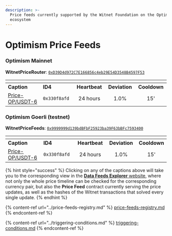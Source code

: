 ```yaml
---
description: >-
  Price feeds currently supported by the Witnet Foundation on the Optimism
  ecosystem
---
```


# Optimism Price Feeds

### Optimism Mainnet

**WitnetPriceRouter**: [`0xD39D4d972C7E166856c4eb29E54D3548B4597F53`](https://optimistic.etherscan.io/address/0xD39D4d972C7E166856c4eb29E54D3548B4597F53)

<table data-header-hidden><thead><tr><th width="209"></th><th width="140"></th><th width="123" align="center"></th><th width="111" align="center"></th><th width="116" align="center"></th></tr></thead><tbody><tr><td><strong>Caption</strong></td><td><strong>ID4</strong></td><td align="center"><strong>Heartbeat</strong></td><td align="center"><strong>Deviation</strong></td><td align="center"><strong>Cooldown</strong></td></tr><tr><td><a href="https://feeds.witnet.io/optimism/optimism-mainnet_op-usdt_6">Price-OP/USDT-6</a></td><td><code>0x330f8afd</code></td><td align="center">24 hours</td><td align="center">1.0%</td><td align="center">15'</td></tr></tbody></table>

### Optimism Goerli (testnet)

**WitnetPriceFeeds**: [`0x9999999d139bdBFbF25923ba39F63bBFc7593400`](https://optimism-goerli.blockscout.com/address/0x9999999d139bdBFbF25923ba39F63bBFc7593400?tab=read\_proxy)

<table data-header-hidden><thead><tr><th width="209"></th><th width="140"></th><th width="123" align="center"></th><th width="111" align="center"></th><th width="80" align="center"></th></tr></thead><tbody><tr><td><strong>Caption</strong></td><td><strong>ID4</strong></td><td align="center"><strong>Heartbeat</strong></td><td align="center"><strong>Deviation</strong></td><td align="center"><strong>Cooldown</strong></td></tr><tr><td><a href="https://feeds.witnet.io/optimism/optimism-goerli_op-usdt_6">Price-OP/USDT-6</a></td><td><code>0x330f8afd</code></td><td align="center">24 hours</td><td align="center">1.0%</td><td align="center">15'</td></tr></tbody></table>

{% hint style="success" %}
Clicking on any of the captions above will take you to the corresponding view in the [**Data Feeds Explorer** website](https://feeds.witnet.io), where not only the whole price timeline can be checked for the corresponding currency pair, but also the **Price Feed** contract currently serving the price updates, as well as the hashes of the Witnet transactions that solved every single update.
{% endhint %}

{% content-ref url="../price-feeds-registry.md" %}
[price-feeds-registry.md](../price-feeds-registry.md)
{% endcontent-ref %}

{% content-ref url="../triggering-conditions.md" %}
[triggering-conditions.md](../triggering-conditions.md)
{% endcontent-ref %}
